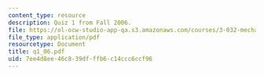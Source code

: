 ```yaml
---
content_type: resource
description: Quiz 1 from Fall 2006.
file: https://ol-ocw-studio-app-qa.s3.amazonaws.com/courses/3-032-mechanical-behavior-of-materials-fall-2007/7ee4d8ee46c839dfffb6c14ccc6ccf96_q1_06.pdf
file_type: application/pdf
resourcetype: Document
title: q1_06.pdf
uid: 7ee4d8ee-46c8-39df-ffb6-c14ccc6ccf96
---
```

